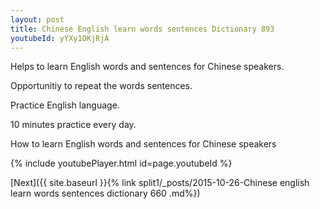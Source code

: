 ```yaml
---
layout: post
title: Chinese English learn words sentences Dictionary 893 
youtubeId: yYXy1OKjRjA
---
```

 
 
Helps to learn English words and sentences for Chinese speakers.

Opportunitiy to repeat the words sentences. 

Practice English language. 
 
10 minutes practice every day. 
 
How to learn English words and sentences for Chinese speakers 
 
{% include youtubePlayer.html id=page.youtubeId %}
 
 
[Next]({{ site.baseurl }}{% link  split1/_posts/2015-10-26-Chinese english learn words sentences dictionary 660 .md%})
 
